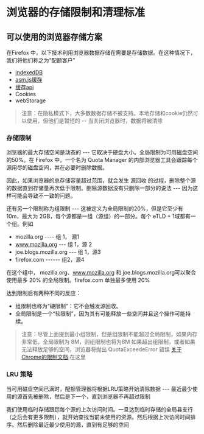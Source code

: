# 浏览器的存储限制和清理标准

## 可以使用的浏览器存储方案

在Firefox 中，以下技术利用浏览器数据存储在需要是存储数据。在这种情况下，我们将他们称之为“配额客户”

- [indexedDB](https://developer.mozilla.org/zh-CN/docs/Web/API/IndexedDB_API)
- [asm.js缓存](http://asmjs.org/)
- [缓存api ](https://developer.mozilla.org/zh-CN/docs/Web/API/Cache)
- Cookies
- webStorage

> 注意：在隐私模式下，大多数数据存储不被支持。本地存储和cookie仍然可以使用，但他们是暂短的 -- 当关闭浏览器时，数据将被清除

### 存储限制

浏览器的最大存储空间是动态的 --- 它取决于硬盘大小。全局限制为可用磁盘空间的50%。在 Firefox 中，一个名为 Quota Manager 的内部浏览器工具会跟踪每个源用尽的磁盘空间，并在必要时删除数据。

因此，如果浏览器的总存储容量超过范围，就会发生 源回收 的过程，删除整个源的数据直到存储量再次低于限制。删除源数据没有只删除一部分的说法 --- 因为这样可能会导致不一致的问题。

还有另一个限制称为组限制 --- 这被定义为全局限制的20%，但是它至少有 10m，最大为 2GB，每个源都是一组（源组）的一部分。每个 eTLD + 1域都有一个组。例如

- mozilla.org  ---- 组 1， 源1
- www.mozilla.org --- 组 1，源 2
- joe.blogs.mozilla.org --- 组 1，源3
- firefox.com  ------ 组2，源4

在这个组中， mozilla.org、www.mozilla.org 和 joe.blogs.mozilla.org可以聚合使用最多 20% 的全局限制。firefox.com 单独最多使用 20%

达到限制后有两种不同的反应：

- 组限制也称为“硬限制”：它不会触发源回收。
- 全局限制是一个“软限制”，因为其有可能释放一些空间并且这个操作可能持续。

> 注意：尽管上面提到最小组限制，但是组限制不能超过全局限制，如果内存非常低，全局限制为 8M，则组限制也将为8M
> 如果超出组限制，或者如果无法释放足够的空间，浏览器将抛出 QuotaExceedeError 错误
> [关于Chrome的限制文档](https://chromium.googlesource.com/chromium/src/+/refs/heads/master/storage/browser/quota/quota_settings.cc#68),在这里

### LRU 策略

当可用磁盘空间已满时，配额管理器将根据LRU策略开始清除数据 --- 最近最少使用的源首先被删除，然后是下一个，直到浏览器不再超过限制

我们使用临时存储跟踪每个源的上次访问时间。一旦达到临时存储的全局县支行（之后会有更多限制），就开始查找当前未使用的资源。然后根据上次访问时间排序。然后删除最近最少使用的源，直到有足够的空间